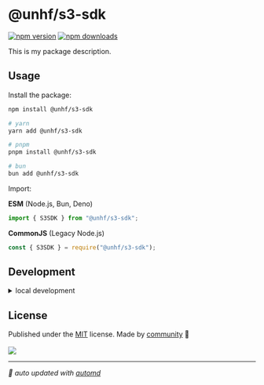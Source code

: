 # @unhf/s3-sdk

<!-- automd:badges color=yellow -->

[![npm version](https://img.shields.io/npm/v/@unhf/s3-sdk?color=yellow)](https://npmjs.com/package/@unhf/s3-sdk)
[![npm downloads](https://img.shields.io/npm/dm/@unhf/s3-sdk?color=yellow)](https://npm.chart.dev/@unhf/s3-sdk)

<!-- /automd -->

This is my package description.

## Usage

Install the package:

```sh
npm install @unhf/s3-sdk

# yarn
yarn add @unhf/s3-sdk

# pnpm
pnpm install @unhf/s3-sdk

# bun
bun add @unhf/s3-sdk
```

Import:

<!-- automd:jsimport cjs src=./src/index.ts -->

**ESM** (Node.js, Bun, Deno)

```js
import { S3SDK } from "@unhf/s3-sdk";
```

**CommonJS** (Legacy Node.js)

```js
const { S3SDK } = require("@unhf/s3-sdk");
```

<!-- /automd -->

## Development

<details>

<summary>local development</summary>

- Clone this repository
- Install latest LTS version of [Node.js](https://nodejs.org/en/)
- Enable [Corepack](https://github.com/nodejs/corepack) using `corepack enable`
- Install dependencies using `pnpm install`
- Run interactive tests using `pnpm dev`

</details>

## License

<!-- automd:contributors license=MIT -->

Published under the [MIT](https://github.com/UnHF/s3-sdk/blob/main/LICENSE) license.
Made by [community](https://github.com/UnHF/s3-sdk/graphs/contributors) 💛
<br><br>
<a href="https://github.com/UnHF/s3-sdk/graphs/contributors">
<img src="https://contrib.rocks/image?repo=UnHF/s3-sdk" />
</a>

<!-- /automd -->

<!-- automd:with-automd -->

---

_🤖 auto updated with [automd](https://automd.unjs.io)_

<!-- /automd -->
